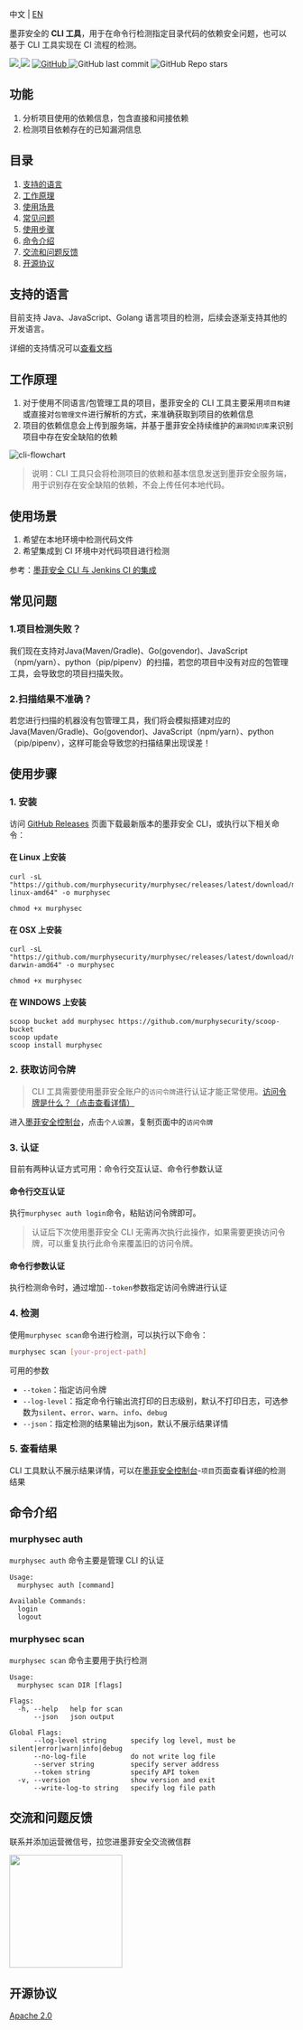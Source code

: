 中文 | [EN](README.md)

墨菲安全的 **CLI 工具**，用于在命令行检测指定目录代码的依赖安全问题，也可以基于 CLI 工具实现在 CI 流程的检测。


<p>

  <a href="https://github.com/murphysecurity/murphysec">
    <img src="https://badgen.net/badge/Github/murphysecurity/21D789?icon=github">
  </a>

<img src="https://img.shields.io/github/go-mod/go-version/murphysecurity/murphysec.svg?style=flat-square">
  <a href="https://github.com/murphysecurity/murphysec/blob/master/LICENSE">
    <img alt="GitHub" src="https://img.shields.io/github/license/murphysecurity/murphysec?style=flat-square">
  </a>
  <img alt="GitHub last commit" src="https://img.shields.io/github/last-commit/murphysecurity/murphysec?style=flat-square">
  <img alt="GitHub Repo stars" src="https://img.shields.io/github/stars/murphysecurity/murphysec?style=social">
  </p>


## 功能
1. 分析项目使用的依赖信息，包含直接和间接依赖
2. 检测项目依赖存在的已知漏洞信息


## 目录

1. [支持的语言](#支持的语言)
2. [工作原理](#工作原理)
3. [使用场景](#使用场景)
4. [常见问题](#常见问题)
5. [使用步骤](#使用步骤)
6. [命令介绍](#命令介绍)
7. [交流和问题反馈](#交流和问题反馈)
8. [开源协议](#开源协议)

## 支持的语言

目前支持 Java、JavaScript、Golang 语言项目的检测，后续会逐渐支持其他的开发语言。

详细的支持情况可以[查看文档](https://www.murphysec.com/docs/quick-start/language-support/)

## 工作原理

1. 对于使用不同语言/包管理工具的项目，墨菲安全的 CLI 工具主要采用`项目构建`或直接对`包管理文件`进行解析的方式，来准确获取到项目的依赖信息
2. 项目的依赖信息会上传到服务端，并基于墨菲安全持续维护的`漏洞知识库`来识别项目中存在安全缺陷的依赖

![cli-flowchart](./flowchart.png)

> 说明：CLI 工具只会将检测项目的依赖和基本信息发送到墨菲安全服务端，用于识别存在安全缺陷的依赖，不会上传任何本地代码。


## 使用场景
1. 希望在本地环境中检测代码文件
2. 希望集成到 CI 环境中对代码项目进行检测

参考：[墨菲安全 CLI 与 Jenkins CI 的集成](https://www.murphysec.com/docs/integrations/jenkins/)


## 常见问题
### 1.项目检测失败？
我们现在支持对Java(Maven/Gradle)、Go(govendor)、JavaScript（npm/yarn）、python（pip/pipenv）的扫描，若您的项目中没有对应的包管理工具，会导致您的项目扫描失败。

### 2.扫描结果不准确？
若您进行扫描的机器没有包管理工具，我们将会模拟搭建对应的Java(Maven/Gradle)、Go(govendor)、JavaScript（npm/yarn）、python（pip/pipenv），这样可能会导致您的扫描结果出现误差！


## 使用步骤
### 1. 安装

访问 [GitHub Releases](https://github.com/murphysecurity/murphysec/releases/latest) 页面下载最新版本的墨菲安全 CLI，或执行以下相关命令：

#### 在 Linux 上安装

```
curl -sL "https://github.com/murphysecurity/murphysec/releases/latest/download/murphysec-linux-amd64" -o murphysec

chmod +x murphysec
```
#### 在 OSX 上安装

```
curl -sL "https://github.com/murphysecurity/murphysec/releases/latest/download/murphysec-darwin-amd64" -o murphysec

chmod +x murphysec
```

#### 在 WINDOWS 上安装

```
scoop bucket add murphysec https://github.com/murphysecurity/scoop-bucket
scoop update
scoop install murphysec
```

### 2. 获取访问令牌

> CLI 工具需要使用墨菲安全账户的`访问令牌`进行认证才能正常使用。[访问令牌是什么？（点击查看详情）](https://www.murphysec.com/docs/faq/access-token/)


进入[墨菲安全控制台](https://www.murphysec.com/control/set)，点击`个人设置`，复制页面中的`访问令牌`



### 3. 认证

目前有两种认证方式可用：命令行交互认证、命令行参数认证

#### 命令行交互认证
执行`murphysec auth login`命令，粘贴访问令牌即可。


> 认证后下次使用墨菲安全 CLI 无需再次执行此操作，如果需要更换访问令牌，可以重复执行此命令来覆盖旧的访问令牌。


#### 命令行参数认证
执行检测命令时，通过增加`--token`参数指定访问令牌进行认证

### 4. 检测

使用`murphysec scan`命令进行检测，可以执行以下命令：

``` bash
murphysec scan [your-project-path]
```

可用的参数
- `--token`：指定访问令牌
- `--log-level`：指定命令行输出流打印的日志级别，默认不打印日志，可选参数为`silent`、`error`、`warn`、`info`、`debug`
- `--json`：指定检测的结果输出为json，默认不展示结果详情


### 5. 查看结果

CLI 工具默认不展示结果详情，可以在[墨菲安全控制台](https://www.murphysec.com/control/project)-`项目`页面查看详细的检测结果



## 命令介绍

### murphysec auth
`murphysec auth` 命令主要是管理 CLI 的认证

```
Usage:
  murphysec auth [command]

Available Commands:
  login
  logout
```

### murphysec scan
`murphysec scan` 命令主要用于执行检测

```
Usage:
  murphysec scan DIR [flags]

Flags:
  -h, --help   help for scan
      --json   json output

Global Flags:
      --log-level string      specify log level, must be silent|error|warn|info|debug
      --no-log-file           do not write log file
      --server string         specify server address
      --token string          specify API token
  -v, --version               show version and exit
      --write-log-to string   specify log file path

```



## 交流和问题反馈

联系并添加运营微信号，拉您进墨菲安全交流微信群

<img src="./wechat.png" width="200px">


## 开源协议

[Apache 2.0](LICENSE)
